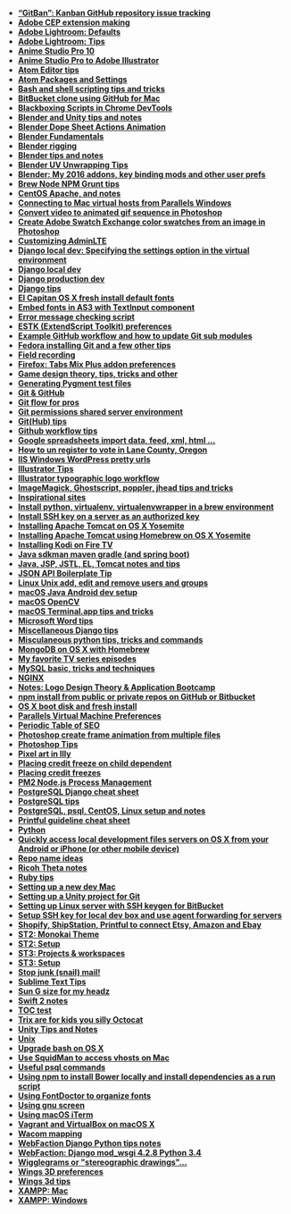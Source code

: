 * **[“GitBan”: Kanban GitHub repository issue tracking](../../wiki/“GitBan”:-Kanban-GitHub-repository-issue-tracking)**
* **[Adobe CEP extension making](../../wiki/Adobe-CEP-extension-making)**
* **[Adobe Lightroom: Defaults](../../wiki/Adobe-Lightroom:-Defaults)**
* **[Adobe Lightroom: Tips](../../wiki/Adobe-Lightroom:-Tips)**
* **[Anime Studio Pro 10](../../wiki/Anime-Studio-Pro-10)**
* **[Anime Studio Pro to Adobe Illustrator](../../wiki/Anime-Studio-Pro-to-Adobe-Illustrator)**
* **[Atom Editor tips](../../wiki/Atom-Editor-tips)**
* **[Atom Packages and Settings](../../wiki/Atom-Packages-and-Settings)**
* **[Bash and shell scripting tips and tricks](../../wiki/Bash-and-shell-scripting-tips-and-tricks)**
* **[BitBucket clone using GitHub for Mac](../../wiki/BitBucket-clone-using-GitHub-for-Mac)**
* **[Blackboxing Scripts in Chrome DevTools](../../wiki/Blackboxing-Scripts-in-Chrome-DevTools)**
* **[Blender and Unity tips and notes](../../wiki/Blender-and-Unity-tips-and-notes)**
* **[Blender Dope Sheet Actions Animation](../../wiki/Blender-Dope-Sheet-Actions-Animation)**
* **[Blender Fundamentals](../../wiki/Blender-Fundamentals)**
* **[Blender rigging](../../wiki/Blender-rigging)**
* **[Blender tips and notes](../../wiki/Blender-tips-and-notes)**
* **[Blender UV Unwrapping Tips](../../wiki/Blender-UV-Unwrapping-Tips)**
* **[Blender: My 2016 addons, key binding mods and other user prefs](../../wiki/Blender:-My-2016-addons,-key-binding-mods-and-other-user-prefs)**
* **[Brew Node NPM Grunt tips](../../wiki/Brew-Node-NPM-Grunt-tips)**
* **[CentOS  Apache, and notes](../../wiki/CentOS--Apache,-and-notes)**
* **[Connecting to Mac virtual hosts from Parallels Windows](../../wiki/Connecting-to-Mac-virtual-hosts-from-Parallels-Windows)**
* **[Convert video to animated gif sequence in Photoshop](../../wiki/Convert-video-to-animated-gif-sequence-in-Photoshop)**
* **[Create Adobe Swatch Exchange color swatches from an image in Photoshop](../../wiki/Create-Adobe-Swatch-Exchange-color-swatches-from-an-image-in-Photoshop)**
* **[Customizing AdminLTE](../../wiki/Customizing-AdminLTE)**
* **[Django local dev: Specifying the settings option in the virtual environment](../../wiki/Django-local-dev:-Specifying-the-settings-option-in-the-virtual-environment)**
* **[Django local dev](../../wiki/Django-local-dev)**
* **[Django production dev](../../wiki/Django-production-dev)**
* **[Django tips](../../wiki/Django-tips)**
* **[El Capitan OS X fresh install default fonts](../../wiki/El-Capitan-OS-X-fresh-install-default-fonts)**
* **[Embed fonts in AS3 with TextInput component](../../wiki/Embed-fonts-in-AS3-with-TextInput-component)**
* **[Error message checking script](../../wiki/Error-message-checking-script)**
* **[ESTK (ExtendScript Toolkit) preferences](../../wiki/ESTK-(ExtendScript-Toolkit)-preferences)**
* **[Example GitHub workflow and how to update Git sub modules](../../wiki/Example-GitHub-workflow-and-how-to-update-Git-sub-modules)**
* **[Fedora installing Git and a few other tips](../../wiki/Fedora-installing-Git-and-a-few-other-tips)**
* **[Field recording](../../wiki/Field-recording)**
* **[Firefox: Tabs Mix Plus addon preferences](../../wiki/Firefox:-Tabs-Mix-Plus-addon-preferences)**
* **[Game design theory, tips, tricks and other](../../wiki/Game-design-theory,-tips,-tricks-and-other)**
* **[Generating Pygment test files](../../wiki/Generating-Pygment-test-files)**
* **[Git & GitHub](../../wiki/Git-&-GitHub)**
* **[Git flow for pros](../../wiki/Git-flow-for-pros)**
* **[Git permissions shared server environment](../../wiki/Git-permissions-shared-server-environment)**
* **[Git(Hub) tips](../../wiki/Git(Hub)-tips)**
* **[Github workflow tips](../../wiki/Github-workflow-tips)**
* **[Google spreadsheets import data, feed, xml, html …](../../wiki/Google-spreadsheets-import-data,-feed,-xml,-html-…)**
* **[How to un register to vote in Lane County, Oregon](../../wiki/How-to-un-register-to-vote-in-Lane-County,-Oregon)**
* **[IIS Windows WordPress pretty urls](../../wiki/IIS-Windows-WordPress-pretty-urls)**
* **[Illustrator Tips](../../wiki/Illustrator-Tips)**
* **[Illustrator typographic logo workflow](../../wiki/Illustrator-typographic-logo-workflow)**
* **[ImageMagick, Ghostscript, poppler, jhead tips and tricks](../../wiki/ImageMagick,-Ghostscript,-poppler,-jhead-tips-and-tricks)**
* **[Inspirational sites](../../wiki/Inspirational-sites)**
* **[Install python, virtualenv, virtualenvwrapper in a brew environment](../../wiki/Install-python,-virtualenv,-virtualenvwrapper-in-a-brew-environment)**
* **[Install SSH key on a server as an authorized key](../../wiki/Install-SSH-key-on-a-server-as-an-authorized-key)**
* **[Installing Apache Tomcat on OS X Yosemite](../../wiki/Installing-Apache-Tomcat-on-OS-X-Yosemite)**
* **[Installing Apache Tomcat using Homebrew on OS X Yosemite](../../wiki/Installing-Apache-Tomcat-using-Homebrew-on-OS-X-Yosemite)**
* **[Installing Kodi on Fire TV](../../wiki/Installing-Kodi-on-Fire-TV)**
* **[Java sdkman maven gradle (and spring boot)](../../wiki/Java-sdkman-maven-gradle-(and-spring-boot))**
* **[Java, JSP, JSTL, EL, Tomcat notes and tips](../../wiki/Java,-JSP,-JSTL,-EL,-Tomcat-notes-and-tips)**
* **[JSON API Boilerplate Tip](../../wiki/JSON-API-Boilerplate-Tip)**
* **[Linux Unix add, edit and remove users and groups](../../wiki/Linux-Unix-add,-edit-and-remove-users-and-groups)**
* **[macOS Java Android dev setup](../../wiki/macOS-Java-Android-dev-setup)**
* **[macOS OpenCV](../../wiki/macOS-OpenCV)**
* **[macOS Terminal.app tips and tricks](../../wiki/macOS-Terminal.app-tips-and-tricks)**
* **[Microsoft Word tips](../../wiki/Microsoft-Word-tips)**
* **[Miscellaneous Django tips](../../wiki/Miscellaneous-Django-tips)**
* **[Misculaneous python tips, tricks and commands](../../wiki/Misculaneous-python-tips,-tricks-and-commands)**
* **[MongoDB on OS X with Homebrew](../../wiki/MongoDB-on-OS-X-with-Homebrew)**
* **[My favorite TV series episodes](../../wiki/My-favorite-TV-series-episodes)**
* **[MySQL basic, tricks and techniques](../../wiki/MySQL-basic,-tricks-and-techniques)**
* **[NGINX](../../wiki/NGINX)**
* **[Notes: Logo Design Theory & Application Bootcamp](../../wiki/Notes:-Logo-Design-Theory-&-Application-Bootcamp)**
* **[npm install from public or private repos on GitHub or Bitbucket](../../wiki/npm-install-from-public-or-private-repos-on-GitHub-or-Bitbucket)**
* **[OS X boot disk and fresh install](../../wiki/OS-X-boot-disk-and-fresh-install)**
* **[Parallels Virtual Machine Preferences](../../wiki/Parallels-Virtual-Machine-Preferences)**
* **[Periodic Table of SEO](../../wiki/Periodic-Table-of-SEO)**
* **[Photoshop create frame animation from multiple files](../../wiki/Photoshop-create-frame-animation-from-multiple-files)**
* **[Photoshop Tips](../../wiki/Photoshop-Tips)**
* **[Pixel art in Illy](../../wiki/Pixel-art-in-Illy)**
* **[Placing credit freeze on child dependent](../../wiki/Placing-credit-freeze-on-child-dependent)**
* **[Placing credit freezes](../../wiki/Placing-credit-freezes)**
* **[PM2 Node.js Process Management](../../wiki/PM2-Node.js-Process-Management)**
* **[PostgreSQL Django cheat sheet](../../wiki/PostgreSQL-Django-cheat-sheet)**
* **[PostgreSQL tips](../../wiki/PostgreSQL-tips)**
* **[PostgreSQL, psql, CentOS, Linux setup and notes](../../wiki/PostgreSQL,-psql,-CentOS,-Linux-setup-and-notes)**
* **[Printful guideline cheat sheet](../../wiki/Printful-guideline-cheat-sheet)**
* **[Python](../../wiki/Python)**
* **[Quickly access local development files servers on OS X from your Android or iPhone (or other mobile device)](../../wiki/Quickly-access-local-development-files-servers-on-OS-X-from-your-Android-or-iPhone-(or-other-mobile-device))**
* **[Repo name ideas](../../wiki/Repo-name-ideas)**
* **[Ricoh Theta notes](../../wiki/Ricoh-Theta-notes)**
* **[Ruby tips](../../wiki/Ruby-tips)**
* **[Setting up a new dev Mac](../../wiki/Setting-up-a-new-dev-Mac)**
* **[Setting up a Unity project for Git](../../wiki/Setting-up-a-Unity-project-for-Git)**
* **[Setting up Linux server with SSH keygen for BitBucket](../../wiki/Setting-up-Linux-server-with-SSH-keygen-for-BitBucket)**
* **[Setup SSH key for local dev box and use agent forwarding for servers](../../wiki/Setup-SSH-key-for-local-dev-box-and-use-agent-forwarding-for-servers)**
* **[Shopify, ShipStation, Printful to connect Etsy, Amazon and Ebay](../../wiki/Shopify,-ShipStation,-Printful-to-connect-Etsy,-Amazon-and-Ebay)**
* **[ST2: Monokai Theme](../../wiki/ST2:-Monokai-Theme)**
* **[ST2: Setup](../../wiki/ST2:-Setup)**
* **[ST3: Projects & workspaces](../../wiki/ST3:-Projects-&-workspaces)**
* **[ST3: Setup](../../wiki/ST3:-Setup)**
* **[Stop junk (snail) mail!](../../wiki/Stop-junk-(snail)-mail!)**
* **[Sublime Text Tips](../../wiki/Sublime-Text-Tips)**
* **[Sun G size for my headz](../../wiki/Sun-G-size-for-my-headz)**
* **[Swift 2 notes](../../wiki/Swift-2-notes)**
* **[TOC test](../../wiki/TOC-test)**
* **[Trix are for kids you silly Octocat](../../wiki/Trix-are-for-kids-you-silly-Octocat)**
* **[Unity Tips and Notes](../../wiki/Unity-Tips-and-Notes)**
* **[Unix](../../wiki/Unix)**
* **[Upgrade bash on OS X](../../wiki/Upgrade-bash-on-OS-X)**
* **[Use SquidMan to access vhosts on Mac](../../wiki/Use-SquidMan-to-access-vhosts-on-Mac)**
* **[Useful psql commands](../../wiki/Useful-psql-commands)**
* **[Using npm to install Bower locally and install dependencies as a run script](../../wiki/Using-npm-to-install-Bower-locally-and-install-dependencies-as-a-run-script)**
* **[Using FontDoctor to organize fonts](../../wiki/Using-FontDoctor-to-organize-fonts)**
* **[Using gnu screen](../../wiki/Using-gnu-screen)**
* **[Using macOS iTerm](../../wiki/Using-macOS-iTerm)**
* **[Vagrant and VirtualBox on macOS X](../../wiki/Vagrant-and-VirtualBox-on-macOS-X)**
* **[Wacom mapping](../../wiki/Wacom-mapping)**
* **[WebFaction Django Python tips notes](../../wiki/WebFaction-Django-Python-tips-notes)**
* **[WebFaction: Django mod_wsgi 4.2.8 Python 3.4](../../wiki/WebFaction:-Django-mod_wsgi-4.2.8-Python-3.4)**
* **[Wigglegrams or "stereographic drawings"...](../../wiki/Wigglegrams-or-"stereographic-drawings"...)**
* **[Wings 3D preferences](../../wiki/Wings-3D-preferences)**
* **[Wings 3d tips](../../wiki/Wings-3d-tips)**
* **[XAMPP: Mac](../../wiki/XAMPP:-Mac)**
* **[XAMPP: Windows](../../wiki/XAMPP:-Windows)**